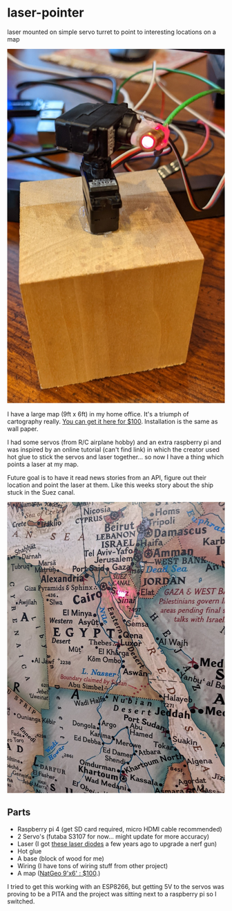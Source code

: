 # laser-pointer
laser mounted on simple servo turret to point to interesting locations on a map

![turret on block](images/turret_on_block.jpg)

I have a large map (9ft x 6ft) in my home office. It's a triumph of cartography really. [You can get it here for $100](https://www.natgeomaps.com/re-world-executive-mural). Installation is the same as wall paper.

I had some servos (from R/C airplane hobby) and an extra raspberry pi and was inspired by an online tutorial (can't find link) in which the creator used hot glue to stick the servos and laser together... so now I have a thing which points a laser at my map.

Future goal is to have it read news stories from an API, figure out their location and point the laser at them. Like this weeks story about the ship stuck in the Suez canal.

![Suez Canal](images/suez_canal.jpg)

## Parts
* Raspberry pi 4 (get SD card required, micro HDMI cable recommended)
* 2 Servo's (futaba S3107 for now... might update for more accuracy)
* Laser (I got [these laser diodes](https://www.amazon.com/gp/product/B00VCR036Q/ref=ppx_yo_dt_b_search_asin_title?ie=UTF8&psc=1) a few years ago to upgrade a nerf gun)
* Hot glue
* A base (block of wood for me)
* Wiring (I have tons of wiring stuff from other project)
* A map ([NatGeo 9'x6' : $100](https://www.natgeomaps.com/re-world-executive-mural).)

I tried to get this working with an ESP8266, but getting 5V to the servos was proving to be a PITA and the project was sitting next to a raspberry pi so I switched.